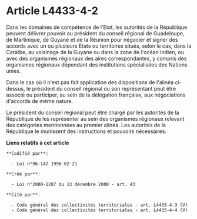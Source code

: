 # Article L4433-4-2

Dans les domaines de compétence de l'Etat, les autorités de la République peuvent délivrer pouvoir au président du conseil
régional de Guadeloupe, de Martinique, de Guyane et de la Réunion pour négocier et signer des accords avec un ou plusieurs
Etats ou territoires situés, selon le cas, dans la Caraïbe, au voisinage de la Guyane ou dans la zone de l'océan Indien, ou
avec des organismes régionaux des aires correspondantes, y compris des organismes régionaux dépendant des institutions
spécialisées des Nations unies.

Dans le cas où il n'est pas fait application des dispositions de l'alinéa ci-dessus, le président du conseil régional ou son
représentant peut être associé ou participer, au sein de la délégation française, aux négociations d'accords de même nature.

Le président du conseil régional peut être chargé par les autorités de la République de les représenter au sein des
organismes régionaux relevant des catégories mentionnées au premier alinéa. Les autorités de la République le munissent des
instructions et pouvoirs nécessaires.

**Liens relatifs à cet article**

	**Codifié par**:

	  - Loi n°96-142 1996-02-21

	**Créé par**:

	  - Loi n°2000-1207 du 13 décembre 2000 - art. 43

	**Cité par**:

	  - Code général des collectivités territoriales - art. L4433-4-3 (V)
	  - Code général des collectivités territoriales - art. L4433-4-4 (V)
